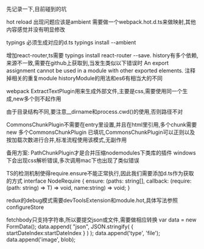 先记录一下,目前碰到的坑

hot reload 出现问题应该是ambient 需要做一个webpack.hot.d.ts来做映射,其他内容感觉并没有明显修改

typings 必须生成对应的d.ts
typings install --ambient

增加react-router,ts需要
typings install react-router --save.
history有多个依赖,来源不一致,需要在github上获取到,当发生类似以下错误时
An export assignment cannot be used in a module with other exported elements.
注释掉相关的重复module
historyModule的用法和es6有相当大的不同


webpack
ExtractTextPlugin用来生成外部文件,主要是css,需要使用同一个生成,new多个则不起作用

由于目录结构不同,要注意__dirname和process.cwd()的使用,否则路径不对

CommonsChunkPlugin不需要在entry里设置,并且在html里引用,多个chunk需要new 多个CommonsChunkPlugin
已填坑,CommonsChunkPlugin可以正则以及按加载次数进行合并,标准流程使用该模式,无副作用


备用方案:
PathChunkPlugin才是合并压缩nodemodules下类库的插件
windows下会出现css解析错误,多次调用mac下也出现了类似错误


TS的检测机制使得require.ensure不能正常执行,因此我们需要添加d.ts作为获取的方式
interface NodeRequire {
    ensure: (paths: string[], callback: (require: <T>(path: string) => T) => void, name:string) => void;
}


redux的debug模式需要devToolsExtension和module.hot,具体写法参照configureStore

fetchbody只支持字符串,所以要提交json或文件,需要做相应转换
var data = new FormData();
data.append( "json", JSON.stringify( {
    startDateIndex:startDateIndex
} ) );
data.append('type', 'file');
data.append('image', blob);
